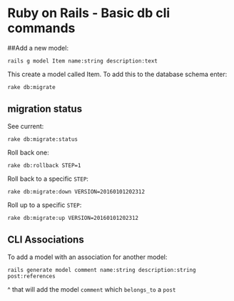 # Ruby on Rails - Basic db cli commands


##Add a new model:
```
rails g model Item name:string description:text
```
This create a model called Item. To add this to the database schema enter:
```
rake db:migrate
```

## migration status

See current:
```
rake db:migrate:status
```

Roll back one:
```
rake db:rollback STEP=1
```

Roll back to a specific `STEP`:
```
rake db:migrate:down VERSION=20160101202312
```

Roll up to a specific `STEP`:
```
rake db:migrate:up VERSION=20160101202312
```

## CLI Associations

To add a model with an association for another model:
```
rails generate model comment name:string description:string post:references
```
^ that will add the model `comment` which `belongs_to` a `post`
